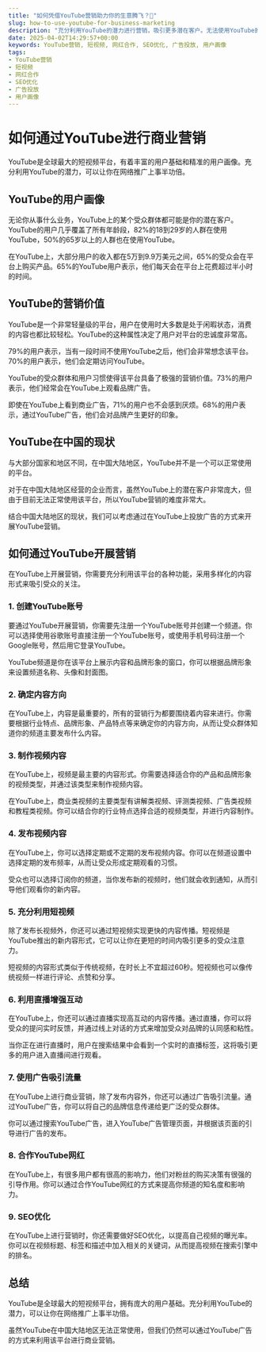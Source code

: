 ```yaml
---
title: "如何凭借YouTube营销助力你的生意腾飞？🚀"
slug: how-to-use-youtube-for-business-marketing
description: "充分利用YouTube的潜力进行营销，吸引更多潜在客户。无法使用YouTube的地区可考虑投放广告。"
date: 2025-04-02T14:29:57+00:00
keywords: YouTube营销, 短视频, 网红合作, SEO优化, 广告投放, 用户画像
tags:
- YouTube营销
- 短视频
- 网红合作
- SEO优化
- 广告投放
- 用户画像
---
```


# 如何通过YouTube进行商业营销

YouTube是全球最大的短视频平台，有着丰富的用户基础和精准的用户画像。充分利用YouTube的潜力，可以让你在网络推广上事半功倍。

## YouTube的用户画像

无论你从事什么业务，YouTube上的某个受众群体都可能是你的潜在客户。YouTube的用户几乎覆盖了所有年龄段，82%的18到29岁的人群在使用YouTube，50%的65岁以上的人群也在使用YouTube。

在YouTube上，大部分用户的收入都在5万到9.9万美元之间，65%的受众会在平台上购买产品。65%的YouTube用户表示，他们每天会在平台上花费超过半小时的时间。

## YouTube的营销价值

YouTube是一个非常轻量级的平台，用户在使用时大多数是处于闲暇状态，消费的内容也都比较轻松。YouTube的这种属性决定了用户对平台的忠诚度非常高。

79%的用户表示，当有一段时间不使用YouTube之后，他们会非常想念该平台。70%的用户表示，他们会定期访问YouTube。

YouTube的受众群体和用户习惯使得该平台具备了极强的营销价值。73%的用户表示，他们经常会在YouTube上观看品牌广告。

即使在YouTube上看到商业广告，71%的用户也不会感到厌烦。68%的用户表示，通过YouTube广告，他们会对品牌产生更好的印象。

## YouTube在中国的现状

与大部分国家和地区不同，在中国大陆地区，YouTube并不是一个可以正常使用的平台。

对于在中国大陆地区经营的企业而言，虽然YouTube上的潜在客户非常庞大，但由于目前无法正常使用该平台，所以YouTube营销的难度非常大。

结合中国大陆地区的现状，我们可以考虑通过在YouTube上投放广告的方式来开展YouTube营销。

## 如何通过YouTube开展营销

在YouTube上开展营销，你需要充分利用该平台的各种功能，采用多样化的内容形式来吸引受众的关注。

### 1. 创建YouTube账号

要通过YouTube开展营销，你需要先注册一个YouTube账号并创建一个频道。你可以选择使用谷歌账号直接注册一个YouTube账号，或使用手机号码注册一个Google账号，然后用它登录YouTube。

YouTube频道是你在该平台上展示内容和品牌形象的窗口，你可以根据品牌形象来设置频道名称、头像和封面图。

### 2. 确定内容方向

在YouTube上，内容是最重要的，所有的营销行为都要围绕着内容来进行。你需要根据行业特点、品牌形象、产品特点等来确定你的内容方向，从而让受众群体知道你的频道主要发布什么内容。

### 3. 制作视频内容

在YouTube上，视频是最主要的内容形式。你需要选择适合你的产品和品牌形象的视频类型，并通过该类型来制作视频内容。

在YouTube上，商业类视频的主要类型有讲解类视频、评测类视频、广告类视频和教程类视频。你可以结合你的行业特点选择合适的视频类型，并进行内容制作。

### 4. 发布视频内容

在YouTube上，你可以选择定期或不定期的发布视频内容。你可以在频道设置中选择定期的发布频率，从而让受众形成定期观看的习惯。

受众也可以选择订阅你的频道，当你发布新的视频时，他们就会收到通知，从而引导他们观看你的新内容。

### 5. 充分利用短视频

除了发布长视频外，你还可以通过短视频实现更快的内容传播。短视频是YouTube推出的新内容形式，它可以让你在更短的时间内吸引更多的受众注意力。

短视频的内容形式类似于传统视频，在时长上不宜超过60秒。短视频也可以像传统视频一样进行评论、点赞和分享。

### 6. 利用直播增强互动

在YouTube上，你还可以通过直播实现高互动的内容传播。通过直播，你可以将受众的提问实时反馈，并通过线上对话的方式来增加受众对品牌的认同感和粘性。

当你正在进行直播时，用户在搜索结果中会看到一个实时的直播标签，这将吸引更多的用户进入直播间进行观看。

### 7. 使用广告吸引流量

在YouTube上进行商业营销，除了发布内容外，你还可以通过广告吸引流量。通过YouTube广告，你可以将自己的品牌信息传递给更广泛的受众群体。

你可以通过搜索YouTube广告，进入YouTube广告管理页面，并根据该页面的引导进行广告的发布。

### 8. 合作YouTube网红

在YouTube上，有很多用户都有很高的影响力，他们对粉丝的购买决策有很强的引导作用。你可以通过合作YouTube网红的方式来提高你频道的知名度和影响力。

### 9. SEO优化

在YouTube上进行营销时，你还需要做好SEO优化，以提高自己视频的曝光率。你可以在视频标题、标签和描述中加入相关的关键词，从而提高视频在搜索引擎中的排名。

## 总结

YouTube是全球最大的短视频平台，拥有庞大的用户基础。充分利用YouTube的潜力，可以让你在网络推广上事半功倍。

虽然YouTube在中国大陆地区无法正常使用，但我们仍然可以通过YouTube广告的方式来利用该平台进行商业营销。